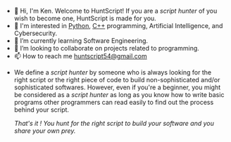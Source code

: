 - 👋 Hi, I'm Ken. Welcome to HuntScript!
  If you are a *script hunter* of you wish to become one, HuntScript is made for you.
- 👀 I'm  interested in [Python](https://www.python.org/), [C++](https://cplusplus.com/) programming, Artificial Intelligence, and Cybersecurity.
- 🌱 I’m currently learning Software Engineering.
- 💞️ I’m looking to collaborate on projects related to programming. 
- 📫 How to reach me huntscript54@gmail.com
  
* We define a *script hunter* by someone who is always looking for the right
  script or the right piece of code to build non-sophisticated and/or sophisticated softwares. However, even if you're a beginner, you might be considered as a *script 
  hunter* as long as you know how to write basic programs other programmers can read easily to find out the process behind your script.
   
 

 
  
  _That's it ! You hunt for the right script to build your software and you share your own prey._

  <!---
  huntscript/huntscript is a ✨ special ✨ repository because its `README.md` (this file) appears on your GitHub profile.
  You can click the Preview link to take a look at your changes.
  --->
